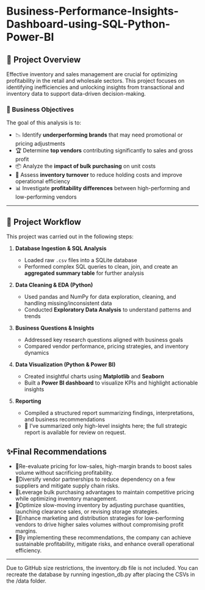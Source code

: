 # Business-Performance-Insights-Dashboard-using-SQL-Python-Power-BI

## 📘 Project Overview

Effective inventory and sales management are crucial for optimizing profitability in the retail and wholesale sectors. This project focuses on identifying inefficiencies and unlocking insights from transactional and inventory data to support data-driven decision-making.

### 🧩 Business Objectives

The goal of this analysis is to:

* 📉 Identify **underperforming brands** that may need promotional or pricing adjustments
* 🏆 Determine **top vendors** contributing significantly to sales and gross profit
* 📦 Analyze the **impact of bulk purchasing** on unit costs
* 🔄 Assess **inventory turnover** to reduce holding costs and improve operational efficiency
* 📊 Investigate **profitability differences** between high-performing and low-performing vendors

---

## 🔧 Project Workflow

This project was carried out in the following steps:

1. **Database Ingestion & SQL Analysis**

   * Loaded raw `.csv` files into a SQLite database
   * Performed complex SQL queries to clean, join, and create an **aggregated summary table** for further analysis

2. **Data Cleaning & EDA (Python)**

   * Used pandas and NumPy for data exploration, cleaning, and handling missing/inconsistent data
   * Conducted **Exploratory Data Analysis** to understand patterns and trends

3. **Business Questions & Insights**

   * Addressed key research questions aligned with business goals
   * Compared vendor performance, pricing strategies, and inventory dynamics

4. **Data Visualization (Python & Power BI)**

   * Created insightful charts using **Matplotlib** and **Seaborn**
   * Built a **Power BI dashboard** to visualize KPIs and highlight actionable insights

5. **Reporting**

   * Compiled a structured report summarizing findings, interpretations, and business recommendations
   * 🌟 I’ve summarized only high-level insights here; the full strategic report is available for review on request.

## ✨Final Recommendations 
* 🔷Re-evaluate pricing for low-sales, high-margin brands to boost sales 
volume without sacrificing profitability. 
* 🔷Diversify vendor partnerships to reduce dependency on a few 
suppliers and mitigate supply chain risks. 
* 🔷Leverage bulk purchasing advantages to maintain competitive pricing 
while optimizing inventory management. 
* 🔷Optimize slow-moving inventory by adjusting purchase quantities, 
launching clearance sales, or revising storage strategies. 
* 🔷Enhance marketing and distribution strategies for low-performing 
vendors to drive higher sales volumes without compromising profit 
margins. 
* 🔷By implementing these recommendations, the company can achieve 
sustainable profitability, mitigate risks, and enhance overall 
operational efficiency.

---





Due to GitHub size restrictions, the inventory.db file is not included. You can recreate the database by running ingestion_db.py after placing the CSVs in the /data folder.
